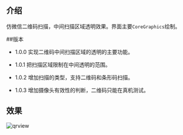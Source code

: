 ## 介绍

仿微信二维码扫描，中间扫描区域透明效果。界面主要`CoreGraphics`绘制。



##版本
*	1.0.0 实现二维码中间扫描区域的透明的主要功能。

*	1.0.1 把扫描区域限制在中间透明的范围。

*   1.0.2 增加扫描的类型，支持二维码和条形码扫描。

*	1.0.3 增加摄像头有效性的判断，二维码只能在真机测试。
## 效果

![qrview](http://iosddimage.qiniudn.com/QRView.PNG)
